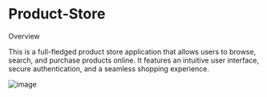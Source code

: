 # Product-Store

Overview

This is a full-fledged product store application that allows users to browse, search, and purchase products online. It features an intuitive user interface, secure authentication, and a seamless shopping experience.

![image](https://github.com/user-attachments/assets/321d0834-cee6-4566-822e-c037982ba3df)
